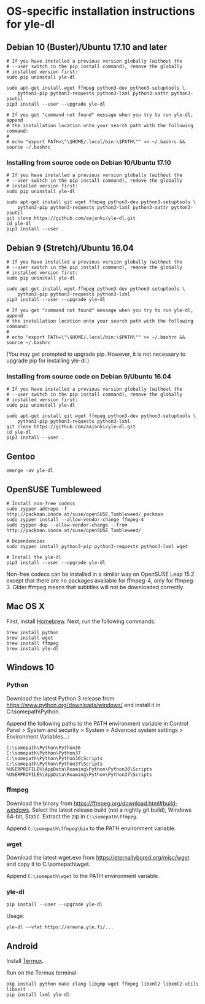# OS-specific installation instructions for yle-dl

## Debian 10 (Buster)/Ubuntu 17.10 and later

```
# If you have installed a previous version globally (without the
# --user switch in the pip install command), remove the globally
# installed version first:
sudo pip uninstall yle-dl

sudo apt-get install wget ffmpeg python3-dev python3-setuptools \
    python3-pip python3-requests python3-lxml python3-xattr python3-psutil
pip3 install --user --upgrade yle-dl

# If you get "command not found" message when you try to run yle-dl, append
# the installation location onto your search path with the following command:
#
# echo "export PATH=\"\$HOME/.local/bin:\$PATH\"" >> ~/.bashrc && source ~/.bashrc
```


### Installing from source code on Debian 10/Ubuntu 17.10

```
# If you have installed a previous version globally (without the
# --user switch in the pip install command), remove the globally
# installed version first:
sudo pip uninstall yle-dl

sudo apt-get install git wget ffmpeg python3-dev python3-setuptools \
    python3-pip python3-requests python3-lxml python3-xattr python3-psutil
git clone https://github.com/aajanki/yle-dl.git
cd yle-dl
pip3 install --user .
```


## Debian 9 (Stretch)/Ubuntu 16.04

```
# If you have installed a previous version globally (without the
# --user switch in the pip install command), remove the globally
# installed version first:
sudo pip uninstall yle-dl

sudo apt-get install wget ffmpeg python3-dev python3-setuptools \
    python3-pip python3-requests python3-lxml
pip3 install --user --upgrade yle-dl

# If you get "command not found" message when you try to run yle-dl, append
# the installation location onto your search path with the following command:
#
# echo "export PATH=\"\$HOME/.local/bin:\$PATH\"" >> ~/.bashrc && source ~/.bashrc
```

(You may get prompted to upgrade pip. However, it is not necessary to
upgrade pip for installing yle-dl.)

### Installing from source code on Debian 9/Ubuntu 16.04

```
# If you have installed a previous version globally (without the
# --user switch in the pip install command), remove the globally
# installed version first:
sudo pip uninstall yle-dl

sudo apt-get install git wget ffmpeg python3-dev python3-setuptools \
    python3-pip python3-requests python3-lxml
git clone https://github.com/aajanki/yle-dl.git
cd yle-dl
pip3 install --user .
```


## Gentoo

```
emerge -av yle-dl
```


## OpenSUSE Tumbleweed

```
# Install non-free codecs
sudo zypper addrepo -f http://packman.inode.at/suse/openSUSE_Tumbleweed/ packman
sudo zypper install --allow-vendor-change ffmpeg-4
sudo zypper dup --allow-vendor-change --from http://packman.inode.at/suse/openSUSE_Tumbleweed/

# Dependencies
sudo zypper install python3-pip python3-requests python3-lxml wget

# Install the yle-dl
pip3 install --user --upgrade yle-dl
```

Non-free codecs can be installed in a similar way on OpenSUSE Leap
15.2 except that there are no packages available for ffmpeg-4, only
for ffmpeg-3. Older ffmpeg means that subtitles will not be downloaded
correctly.


## Mac OS X

First, install [Homebrew](https://brew.sh/). Next, run the following
commands:

```
brew install python
brew install wget
brew install ffmpeg
brew install yle-dl
```


## Windows 10

### Python

Download the latest Python 3 release from
https://www.python.org/downloads/windows/ and install it in C:\somepath\Python.

Append the following paths to the PATH environment variable in Control
Panel > System and security > System > Advanced system settings >
Environment Variables...:
```
C:\somepath\Python\Python36
C:\somepath\Python\Python37
C:\somepath\Python\Python36\Scripts
C:\somepath\Python\Python37\Scripts
%USERPROFILE%\AppData\Roaming\Python\Python36\Scripts
%USERPROFILE%\AppData\Roaming\Python\Python37\Scripts
```

### ffmpeg

Download the binary from
https://ffmpeg.org/download.html#build-windows. Select the latest
release build (not a nightly git build), Windows 64-bit, Static.
Extract the zip in `C:\somepath\ffmpeg`.

Append `C:\somepath\ffmpeg\bin` to the PATH environment variable.

### wget

Download the latest wget.exe from https://eternallybored.org/misc/wget
and copy it to C:\somepath\wget.

Append `C:\somepath\wget` to the PATH environment variable.

### yle-dl

```
pip install --user --upgrade yle-dl
```

Usage:

```
yle-dl --vfat https://areena.yle.fi/...
```


## Android

Install [Termux](https://termux.com/).

Run on the Termux terminal:
```
pkg install python make clang libgmp wget ffmpeg libxml2 libxml2-utils libxslt
pip install lxml yle-dl
```
